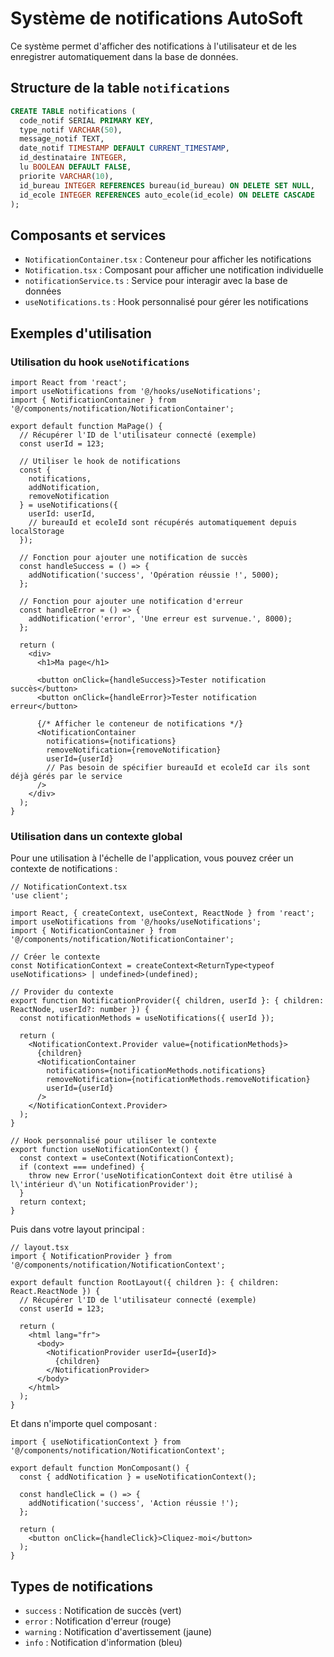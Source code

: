 # Système de notifications AutoSoft

Ce système permet d'afficher des notifications à l'utilisateur et de les enregistrer automatiquement dans la base de données.

## Structure de la table `notifications`

```sql
CREATE TABLE notifications (
  code_notif SERIAL PRIMARY KEY,
  type_notif VARCHAR(50),
  message_notif TEXT,
  date_notif TIMESTAMP DEFAULT CURRENT_TIMESTAMP,
  id_destinataire INTEGER,
  lu BOOLEAN DEFAULT FALSE,
  priorite VARCHAR(10),
  id_bureau INTEGER REFERENCES bureau(id_bureau) ON DELETE SET NULL,
  id_ecole INTEGER REFERENCES auto_ecole(id_ecole) ON DELETE CASCADE
);
```

## Composants et services

- `NotificationContainer.tsx` : Conteneur pour afficher les notifications
- `Notification.tsx` : Composant pour afficher une notification individuelle
- `notificationService.ts` : Service pour interagir avec la base de données
- `useNotifications.ts` : Hook personnalisé pour gérer les notifications

## Exemples d'utilisation

### Utilisation du hook `useNotifications`

```tsx
import React from 'react';
import useNotifications from '@/hooks/useNotifications';
import { NotificationContainer } from '@/components/notification/NotificationContainer';

export default function MaPage() {
  // Récupérer l'ID de l'utilisateur connecté (exemple)
  const userId = 123;
  
  // Utiliser le hook de notifications
  const { 
    notifications, 
    addNotification, 
    removeNotification 
  } = useNotifications({
    userId: userId,
    // bureauId et ecoleId sont récupérés automatiquement depuis localStorage
  });
  
  // Fonction pour ajouter une notification de succès
  const handleSuccess = () => {
    addNotification('success', 'Opération réussie !', 5000);
  };
  
  // Fonction pour ajouter une notification d'erreur
  const handleError = () => {
    addNotification('error', 'Une erreur est survenue.', 8000);
  };
  
  return (
    <div>
      <h1>Ma page</h1>
      
      <button onClick={handleSuccess}>Tester notification succès</button>
      <button onClick={handleError}>Tester notification erreur</button>
      
      {/* Afficher le conteneur de notifications */}
      <NotificationContainer
        notifications={notifications}
        removeNotification={removeNotification}
        userId={userId}
        // Pas besoin de spécifier bureauId et ecoleId car ils sont déjà gérés par le service
      />
    </div>
  );
}
```

### Utilisation dans un contexte global

Pour une utilisation à l'échelle de l'application, vous pouvez créer un contexte de notifications :

```tsx
// NotificationContext.tsx
'use client';

import React, { createContext, useContext, ReactNode } from 'react';
import useNotifications from '@/hooks/useNotifications';
import { NotificationContainer } from '@/components/notification/NotificationContainer';

// Créer le contexte
const NotificationContext = createContext<ReturnType<typeof useNotifications> | undefined>(undefined);

// Provider du contexte
export function NotificationProvider({ children, userId }: { children: ReactNode, userId?: number }) {
  const notificationMethods = useNotifications({ userId });
  
  return (
    <NotificationContext.Provider value={notificationMethods}>
      {children}
      <NotificationContainer
        notifications={notificationMethods.notifications}
        removeNotification={notificationMethods.removeNotification}
        userId={userId}
      />
    </NotificationContext.Provider>
  );
}

// Hook personnalisé pour utiliser le contexte
export function useNotificationContext() {
  const context = useContext(NotificationContext);
  if (context === undefined) {
    throw new Error('useNotificationContext doit être utilisé à l\'intérieur d\'un NotificationProvider');
  }
  return context;
}
```

Puis dans votre layout principal :

```tsx
// layout.tsx
import { NotificationProvider } from '@/components/notification/NotificationContext';

export default function RootLayout({ children }: { children: React.ReactNode }) {
  // Récupérer l'ID de l'utilisateur connecté (exemple)
  const userId = 123;
  
  return (
    <html lang="fr">
      <body>
        <NotificationProvider userId={userId}>
          {children}
        </NotificationProvider>
      </body>
    </html>
  );
}
```

Et dans n'importe quel composant :

```tsx
import { useNotificationContext } from '@/components/notification/NotificationContext';

export default function MonComposant() {
  const { addNotification } = useNotificationContext();
  
  const handleClick = () => {
    addNotification('success', 'Action réussie !');
  };
  
  return (
    <button onClick={handleClick}>Cliquez-moi</button>
  );
}
```

## Types de notifications

- `success` : Notification de succès (vert)
- `error` : Notification d'erreur (rouge)
- `warning` : Notification d'avertissement (jaune)
- `info` : Notification d'information (bleu)
